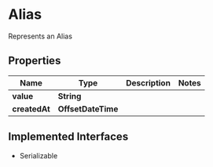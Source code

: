 

# Alias

Represents an Alias

## Properties

| Name | Type | Description | Notes |
|------------ | ------------- | ------------- | -------------|
|**value** | **String** |  |  |
|**createdAt** | **OffsetDateTime** |  |  |


## Implemented Interfaces

* Serializable


